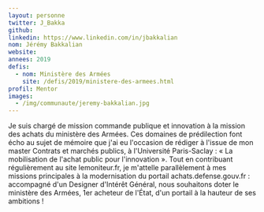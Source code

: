```yaml
---
layout: personne
twitter: J_Bakka
github:
linkedin: https://www.linkedin.com/in/jbakkalian
nom: Jérémy Bakkalian
website:
annees: 2019
defis:
  - nom: Ministère des Armées
    site: /defis/2019/ministere-des-armees.html
profil: Mentor
images:
  - /img/communaute/jeremy-bakkalian.jpg
---
```

Je suis chargé de mission commande publique et innovation à la mission des achats du ministère des Armées. Ces domaines de prédilection font écho au sujet de mémoire que j'ai eu l'occasion de rédiger à l'issue de mon master Contrats et marchés publics, à l'Université Paris-Saclay : « La mobilisation de l'achat public pour l'innovation ». Tout en contribuant régulièrement au site lemoniteur.fr, je m'attelle parallèlement à mes missions principales à la modernisation du portail achats.defense.gouv.fr : accompagné d'un Designer d'Intérêt Général, nous souhaitons doter le ministère des Armées, 1er acheteur de l'État, d'un portail à la hauteur de ses ambitions !
